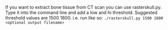 If you want to extract bone tissue from CT scan you can use rasterskull.py. Type it into the command line and add a low and hi threshold. Suggested threshold values are 1500 1800.
i.e. run like so: `./rasterskull.py 1500 1800 <optional output filename>`
